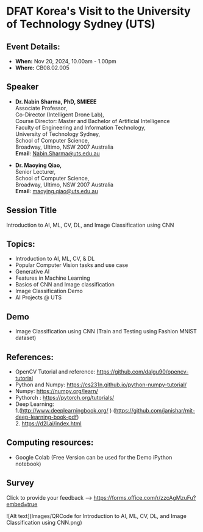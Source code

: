 # DFAT Korea's Visit to the University of Technology Sydney (UTS)

## Event Details:
* **When:** Nov 20, 2024, 10.00am - 1.00pm
* **Where:** CB08.02.005

## Speaker
* **Dr. Nabin Sharma, PhD, SMIEEE** <br/>
Associate Professor,<br/>
Co-Director (Intelligent Drone Lab),<br/>
Course Director: Master and Bachelor of Artificial Intelligence <br/>
Faculty of Engineering and Information Technology,<br/>
University of Technology Sydney,<br/>
School of Computer Science,<br/>
Broadway, Ultimo, NSW 2007 Australia<br/>
**Email**: Nabin.Sharma@uts.edu.au

* **Dr. Maoying Qiao,** <br/>
  Senior Lecturer,<br/>
  School of Computer Science,<br/>
  Broadway, Ultimo, NSW 2007 Australia<br/>
  **Email**: maoying.qiao@uts.edu.au

## Session Title
Introduction to AI, ML, CV, DL, and Image Classification using CNN

## Topics:
* Introduction to AI, ML, CV, & DL
* Popular Computer Vision tasks and use case
* Generative AI
* Features in Machine Learning
* Basics of CNN and Image classification  
* Image Classification Demo
* AI Projects @ UTS

## Demo
* Image Classification using CNN (Train and Testing using Fashion MNIST dataset)

## References:
* OpenCV Tutorial and reference: <a>https://github.com/dalgu90/opencv-tutorial</a>
* Python and Numpy: <a>https://cs231n.github.io/python-numpy-tutorial/ </a>
* Numpy: <a>https://numpy.org/learn/ </a>
* Pythorch : <a> https://pytorch.org/tutorials/ </a>
* Deep Learning:<br/>
  1.(<a>http://www.deeplearningbook.org/ </a>) (<a>https://github.com/janishar/mit-deep-learning-book-pdf</a>)<br/>
  2. <a>https://d2l.ai/index.html</a>


## Computing resources:
* Google Colab (Free Version can be used for the Demo iPython notebook)

## Survey

Click to provide your feedback -->  <a>https://forms.office.com/r/zzcAgMzuFu?embed=true</a>

![Alt text](Images/QRCode for Introduction to AI, ML, CV, DL, and Image Classification using CNN.png)


